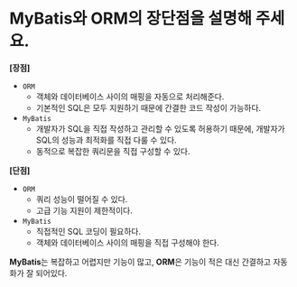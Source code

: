 # MyBatis와 ORM의 장단점을 설명해 주세요.

**[장점]**
- `ORM`
  - 객체와 데이터베이스 사이의 매핑을 자동으로 처리해준다.
  - 기본적인 SQL은 모두 지원하기 때문에 간결한 코드 작성이 가능하다.
- `MyBatis`
  - 개발자가 SQL을 직접 작성하고 관리할 수 있도록 허용하기 때문에, 개발자가 SQL의 성능과 최적화를 직접 다룰 수 있다.
  - 동적으로 복잡한 쿼리문을 직접 구성할 수 있다.

**[단점]**
- `ORM`
  - 쿼리 성능이 떨어질 수 있다.
  - 고급 기능 지원이 제한적이다.
- `MyBatis`
  - 직접적인 SQL 코딩이 필요하다.
  - 객체와 데이터베이스 사이의 매핑을 직접 구성해야 한다.

**MyBatis**는 복잡하고 어렵지만 기능이 많고, **ORM**은 기능이 적은 대신 간결하고 자동화가 잘 되어있다.